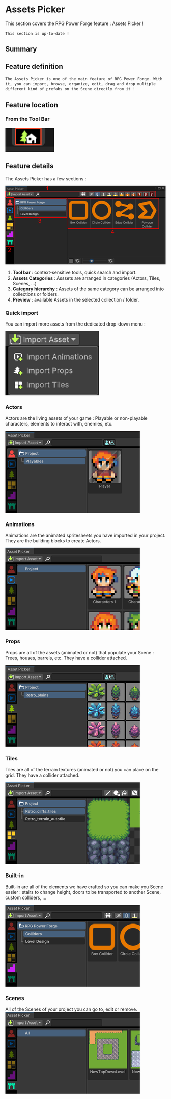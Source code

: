 # Assets Picker

This section covers the RPG Power Forge feature : Assets Picker !

```admonish success title="Oh yeah"
This section is up-to-date !
```


## Summary

## Feature definition
```admonish summary title="Assets Picker"
The Assets Picker is one of the main feature of RPG Power Forge. With it, you can import, browse, organize, edit, drag and drop multiple different kind of prefabs on the Scene directly from it !
```

## Feature location

### From the Tool Bar
![window_location_asset_picker.png](../../../../../media/user_manual/assets_management/window_location_asset_picker.png)

## Feature details

The Assets Picker has a few sections :

![overview.png](../../../../../media/user_manual/assets_management/asset_picker/overview.png)

 1. **Tool bar** : context-sensitive tools, quick search and import.
 1. **Assets Categories** : Asssets are arranged in categories (Actors, Tiles, Scenes, ...)
 1. **Category hierarchy** : Assets of the same category can be arranged into collections or folders.
 1. **Preview** : available Assets in the selected collection / folder.

### Quick import
You can import more assets from the dedicated drop-down menu :

![import.png](../../../../../media/user_manual/assets_management/asset_picker/import.png)

### Actors
Actors are the living assets of your game : Playable or non-playable characters, elements to interact with, enemies, etc.

![actors.png](../../../../../media/user_manual/assets_management/asset_picker/actors.png)

### Animations
Animations are the animated spritesheets you have imported in your project. They are the building blocks to create Actors.

![animation.png](../../../../../media/user_manual/assets_management/asset_picker/animations.png)

### Props
Props are all of the assets (animated or not) that populate your Scene : Trees, houses, barrels, etc. They have a collider attached.

![props.png](../../../../../media/user_manual/assets_management/asset_picker/props.PNG)

### Tiles
Tiles are all of the terrain textures (animated or not) you can place on the grid. They have a collider attached.

![tile.png](../../../../../media/user_manual/assets_management/asset_picker/tiles.png)

### Built-in
Built-in are all of the elements we have crafted so you can make you Scene easier : stairs to change height, doors to be transported to another Scene, custom colliders, ...

![builtin.png](../../../../../media/user_manual/assets_management/asset_picker/builtin.png)

### Scenes
All of the Scenes of your project you can go to, edit or remove.
![level.png](../../../../../media/user_manual/assets_management/asset_picker/level.png)